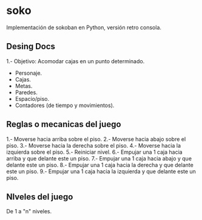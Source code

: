 # soko
Implementación de sokoban en Python, versión retro consola.

## Desing Docs

1.- Objetivo: Acomodar cajas en un punto determinado.

- Personaje.
- Cajas.
- Metas.
- Paredes.
- Espacio/piso.
- Contadores (de tiempo y movimientos).

## Reglas o mecanicas del juego

 1.- Moverse hacia arriba sobre el piso.
 2.- Moverse hacia abajo sobre el piso.
 3.- Moverse hacia la derecha sobre el piso.
 4.- Moverse hacia la izquierda sobre el piso.
 5.- Reiniciar nivel.
 6.- Empujar una 1 caja hacia arriba y que delante este un piso.
 7.- Empujar una 1 caja hacia abajo y que delante este un piso.
 8.- Empujar una 1 caja hacia la derecha y que delante este un piso.
 9.- Empujar una 1 caja hacia la izquierda y que delante este un piso.
## NIveles del juego

 De 1 a "n" niveles.

